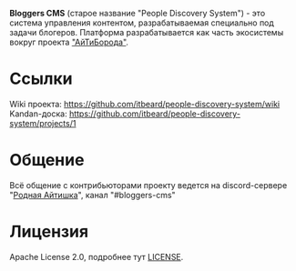 **Bloggers CMS** (старое название "People Discovery System") - это система управления контентом, разрабатываемая специально под задачи блогеров. Платформа разрабатывается как часть экосистемы вокруг проекта ["АйТиБорода"](https://itbeard.com).

# Ссылки
Wiki проекта: https://github.com/itbeard/people-discovery-system/wiki  
Kandan-доска: https://github.com/itbeard/people-discovery-system/projects/1

# Общение
Всё общение с контрибьюторами проекту ведется на discord-сервере "[Родная Айтишка](https://discord.gg/it)", канал "#bloggers-cms"

# Лицензия

Apache License 2.0, подробнее тут [LICENSE](LICENSE).
